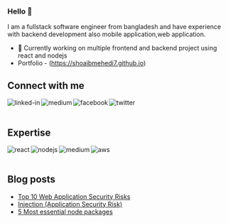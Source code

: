 ### Hello 👋
I am a fullstack software engineer from bangladesh and have experience with backend development also mobile application,web application.

- 🔭 Currently working on multiple frontend and backend project using react and nodejs
- Portfolio - (https://shoaibmehedi7.github.io)

## Connect with me

[<img align="left" alt="linked-in" src="https://img.shields.io/badge/linkedin-%230077B5.svg?&style=for-the-badge&logo=linkedin&logoColor=white" />](https://www.linkedin.com/in/mdshoaibmehedi/)
[<img align="left" alt="medium" src="https://img.shields.io/badge/medium-%2312100E.svg?&style=for-the-badge&logo=medium&logoColor=white" />](https://shoaib-mehedi.medium.com/)
[<img align="left" alt="facebook" src="https://img.shields.io/badge/facebook-%231877F2.svg?&style=for-the-badge&logo=facebook&logoColor=white" />](https://www.facebook.com/mdshoaibmehedi/)
[<img align="left" alt="twitter" src="https://img.shields.io/badge/twitter-%231DA1F2.svg?&style=for-the-badge&logo=twitter&logoColor=white" />](https://twitter.com/mdshoaibmehedi)


<br>
<br>

## Expertise
<img align="left" alt="react" src="https://img.shields.io/badge/react%20-%2320232a.svg?&style=for-the-badge&logo=react&logoColor=%2361DAFB" />
<img align="left" alt="nodejs" src="https://img.shields.io/badge/node.js%20-%2343853D.svg?&style=for-the-badge&logo=node.js&logoColor=white" />
<img align="left" alt="medium" src="https://img.shields.io/badge/postgres-%23316192.svg?&style=for-the-badge&logo=postgresql&logoColor=white" />
<img align="left" alt="aws" src="https://img.shields.io/badge/Amazon%20AWS-%23232F3E?logo=amazon-aws&logoColor=white&style=for-the-badge" />

<br>
<br>


## Blog posts
<!-- BLOG-POST-LIST:START -->
- [Top 10 Web Application Security Risks](https://javascript.plainenglish.io/top-10-web-application-security-risks-997cb12efcb5)
- [Injection (Application Security Risk)](https://shoaib-mehedi.medium.com/injection-number-oneapplication-security-risk-bbd4506368a8)
- [5 Most essential node packages](https://shoaib-mehedi.medium.com/5-most-essential-node-packages-d406769e1f50)
<!-- BLOG-POST-LIST:END -->

